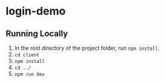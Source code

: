 # login-demo

## Running Locally
1. In the root directory of the project folder, run `npm install`.
2. `cd client`
3. `npm install`
4. `cd ../`
5. `npm run dev`